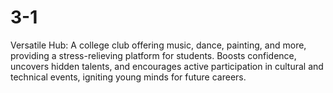 # 3-1
Versatile Hub: A college club offering music, dance, painting, and more, providing a stress-relieving platform for students. Boosts confidence, uncovers hidden talents, and encourages active participation in cultural and technical events, igniting young minds for future careers.

